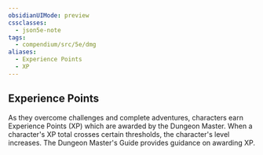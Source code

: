 ```yaml
---
obsidianUIMode: preview
cssclasses:
  - json5e-note
tags:
  - compendium/src/5e/dmg
aliases:
  - Experience Points
  - XP
---
```

## Experience Points

As they overcome challenges and complete adventures, characters earn Experience Points (XP) which are awarded by the Dungeon Master. When a character's XP total crosses certain thresholds, the character's level increases. The Dungeon Master's Guide provides guidance on awarding XP.